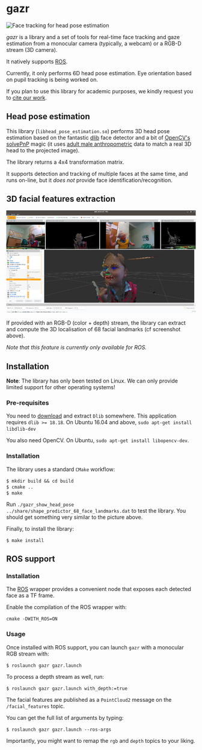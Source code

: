 gazr
====

![Face tracking for head pose estimation](doc/screenshot.jpg)

*gazr* is a library and a set of tools for real-time face tracking and gaze
estimation from a monocular camera (typically, a webcam) or a RGB-D stream (3D
camera).

It natively supports [ROS](http://ros.org).

Currently, it only performs 6D head pose estimation. Eye orientation based on
pupil tracking is being worked on.

If you plan to use this library for academic purposes, we kindly request you to
[cite our work](CITATION).

Head pose estimation
--------------------


This library (`libhead_pose_estimation.so`) performs 3D head pose estimation
based on the fantastic [dlib](http://dlib.net/) face detector and a bit of
[OpenCV's
solvePnP](http://docs.opencv.org/modules/calib3d/doc/camera_calibration_and_3d_reconstruction.html#solvepnp) magic (it uses [adult male anthropometric](https://github.com/chili-epfl/attention-tracker/blob/5dcef870c96892d80ca17959528efba0b2d0ce1c/src/head_pose_estimation.hpp#L12) data to match a real 3D head to the projected image).

The library returns a 4x4 transformation matrix.

It supports detection and tracking of multiple faces at the same time, and runs
on-line, but it *does not* provide face identification/recognition.

3D facial features extraction
-----------------------------

![3D facial features in ROS](doc/3d-point-cloud-facial-features.jpg)

If provided with an RGB-D (color + depth) stream, the library can extract and
compute the 3D localisation of 68 facial landmarks (cf screenshot above).

*Note that this feature is currently only available for ROS.*


Installation
------------

**Note**: The library has only been tested on Linux. We can only provide limited
support for other operating systems!

### Pre-requisites

You need to [download](http://dlib.net/) and extract ``Dlib`` somewhere. This
application requires ``dlib >= 18.18``. On Ubuntu 16.04 and above, `sudo
apt-get install libdlib-dev`

You also need OpenCV. On Ubuntu, `sudo apt-get install libopencv-dev`.

### Installation

The library uses a standard ``CMake`` workflow:

```
$ mkdir build && cd build
$ cmake ..
$ make
```

Run ``./gazr_show_head_pose ../share/shape_predictor_68_face_landmarks.dat`` to test
the library. You should get something very similar to the picture above.

Finally, to install the library:

```
$ make install
```

ROS support
-----------

### Installation

The [ROS](http://www.ros.org/) wrapper provides a convenient node that exposes
each detected face as a TF frame.

Enable the compilation of the ROS wrapper with:

```
cmake -DWITH_ROS=ON
```

### Usage

Once installed with ROS support, you can launch `gazr` with a monocular RGB
stream with:

```
$ roslaunch gazr gazr.launch
```

To process a depth stream as well, run:
```
$ roslaunch gazr gazr.launch with_depth:=true
```

The facial features are published as a `PointCloud2` message on the
`/facial_features` topic.


You can get the full list of arguments by typing:

```
$ roslaunch gazr gazr.launch --ros-args
```

Importantly, you might want to remap the `rgb` and `depth` topics to your liking.

